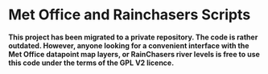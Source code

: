 # Met Office and Rainchasers Scripts

**This project has been migrated to a private repository. The code is rather outdated. However, anyone looking for a convenient interface with the Met Office datapoint map layers, or RainChasers river levels is free to use this code under the terms of the GPL V2 licence.**
